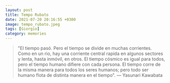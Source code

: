 ```yaml
---
layout: post
title: Tempo Rubato
date: 2021-07-20 20:16:55 +0300
image: tempo_rubato.jpeg
tags: [Giorgio]
category: memories
---
```


> "El tiempo pasó. Pero el tiempo se divide en muchas corrientes. Como en un rio, hay una corriente central rapida en algunos sectores y lenta, hasta inmóvil, en otros. El tiempo cósmico es igual para todos, pero el tiempo humano difiere con cada persona. El tiempo corre de la misma manera para todos los seres humanos; pero todo ser humano flota de distinta manera en el tiempo". — Yasunari Kawabata
